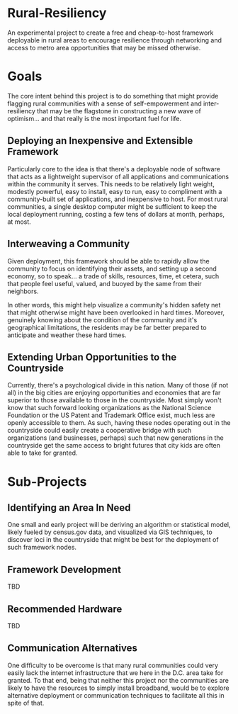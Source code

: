 # Rural-Resiliency

An experimental project to create a free and cheap-to-host framework deployable in rural areas to encourage resilience through networking and access to metro area opportunities that may be missed otherwise.

# Goals

The core intent behind this project is to do something that might provide flagging rural communities with a sense of self-empowerment and inter-resiliency that may be the flagstone in constructing a new wave of optimism... and that really is the most important fuel for life.

## Deploying an Inexpensive and Extensible Framework

Particularly core to the idea is that there's a deployable node of software that acts as a lightweight supervisor of all applications and communications within the community it serves.  This needs to be relatively light weight, modestly powerful, easy to install, easy to run, easy to compliment with a community-built set of applications, and inexpensive to host.  For most rural communities, a single desktop computer might be sufficient to keep the local deployment running, costing a few tens of dollars at month, perhaps, at most.

## Interweaving a Community

Given deployment, this framework should be able to rapidly allow the community to focus on identifying their assets, and setting up a second economy, so to speak... a trade of skills, resources, time, et cetera, such that people feel useful, valued, and buoyed by the same from their neighbors.

In other words, this might help visualize a community's hidden safety net that might otherwise might have been overlooked in hard times.  Moreover, genuinely knowing about the condition of the community and it's geographical limitations, the residents may be far better prepared to anticipate and weather these hard times.

## Extending Urban Opportunities to the Countryside 

Currently, there's a psychological divide in this nation.  Many of those (if not all) in the big cities are enjoying opportunities and economies that are far superior to those available to those in the countryside.  Most simply won't know that such forward looking organizations as the National Science Foundation or the US Patent and Trademark Office exist, much less are openly accessible to them.  As such, having these nodes operating out in the countryside could easily create a cooperative bridge with such organizations (and businesses, perhaps) such that new generations in the countryside get the same access to bright futures that city kids are often able to take for granted.

# Sub-Projects

## Identifying an Area In Need

One small and early project will be deriving an algorithm or statistical model, likely fueled by census.gov data, and visualized via GIS techniques, to discover loci in the countryside that might be best for the deployment of such framework nodes.

## Framework Development

TBD

## Recommended Hardware

TBD

## Communication Alternatives

One difficulty to be overcome is that many rural communities could very easily lack the internet infrastructure that we here in the D.C. area take for granted.  To that end, being that neither this project nor the communities are likely to have the resources to simply install broadband, would be to explore alternative deployment or communication techniques to facilitate all this in spite of that.
